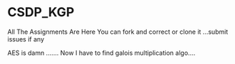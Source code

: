# CSDP_KGP
All The Assignments Are Here You can fork and correct or clone it ...submit issues if any

AES is damn .......
Now I have to find galois multiplication algo....
